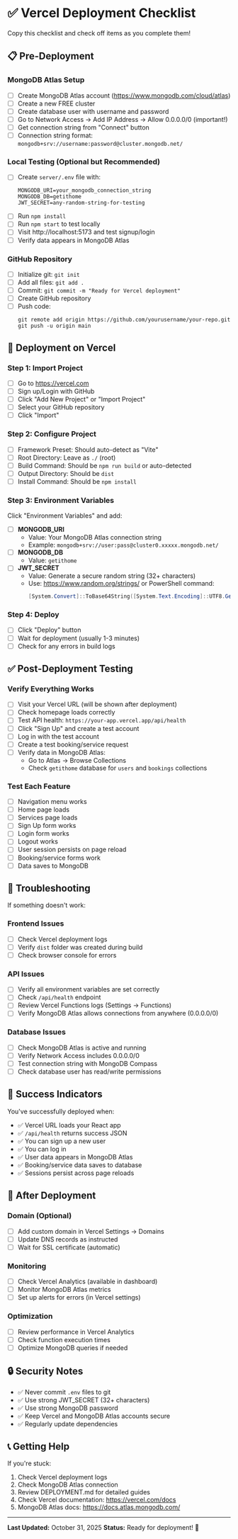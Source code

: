# ✅ Vercel Deployment Checklist

Copy this checklist and check off items as you complete them!

## 📋 Pre-Deployment

### MongoDB Atlas Setup

- [ ] Create MongoDB Atlas account (https://www.mongodb.com/cloud/atlas)
- [ ] Create a new FREE cluster
- [ ] Create database user with username and password
- [ ] Go to Network Access → Add IP Address → Allow 0.0.0.0/0 (important!)
- [ ] Get connection string from "Connect" button
- [ ] Connection string format: `mongodb+srv://username:password@cluster.mongodb.net/`

### Local Testing (Optional but Recommended)

- [ ] Create `server/.env` file with:
  ```
  MONGODB_URI=your_mongodb_connection_string
  MONGODB_DB=getithome
  JWT_SECRET=any-random-string-for-testing
  ```
- [ ] Run `npm install`
- [ ] Run `npm start` to test locally
- [ ] Visit http://localhost:5173 and test signup/login
- [ ] Verify data appears in MongoDB Atlas

### GitHub Repository

- [ ] Initialize git: `git init`
- [ ] Add all files: `git add .`
- [ ] Commit: `git commit -m "Ready for Vercel deployment"`
- [ ] Create GitHub repository
- [ ] Push code:
  ```
  git remote add origin https://github.com/yourusername/your-repo.git
  git push -u origin main
  ```

## 🚀 Deployment on Vercel

### Step 1: Import Project

- [ ] Go to https://vercel.com
- [ ] Sign up/Login with GitHub
- [ ] Click "Add New Project" or "Import Project"
- [ ] Select your GitHub repository
- [ ] Click "Import"

### Step 2: Configure Project

- [ ] Framework Preset: Should auto-detect as "Vite"
- [ ] Root Directory: Leave as `./` (root)
- [ ] Build Command: Should be `npm run build` or auto-detected
- [ ] Output Directory: Should be `dist`
- [ ] Install Command: Should be `npm install`

### Step 3: Environment Variables

Click "Environment Variables" and add:

- [ ] **MONGODB_URI**
  - Value: Your MongoDB Atlas connection string
  - Example: `mongodb+srv://user:pass@cluster0.xxxxx.mongodb.net/`
- [ ] **MONGODB_DB**
  - Value: `getithome`
- [ ] **JWT_SECRET**
  - Value: Generate a secure random string (32+ characters)
  - Use: https://www.random.org/strings/ or PowerShell command:
    ```powershell
    [System.Convert]::ToBase64String([System.Text.Encoding]::UTF8.GetBytes((New-Guid).ToString() + (New-Guid).ToString()))
    ```

### Step 4: Deploy

- [ ] Click "Deploy" button
- [ ] Wait for deployment (usually 1-3 minutes)
- [ ] Check for any errors in build logs

## ✅ Post-Deployment Testing

### Verify Everything Works

- [ ] Visit your Vercel URL (will be shown after deployment)
- [ ] Check homepage loads correctly
- [ ] Test API health: `https://your-app.vercel.app/api/health`
- [ ] Click "Sign Up" and create a test account
- [ ] Log in with the test account
- [ ] Create a test booking/service request
- [ ] Verify data in MongoDB Atlas:
  - Go to Atlas → Browse Collections
  - Check `getithome` database for `users` and `bookings` collections

### Test Each Feature

- [ ] Navigation menu works
- [ ] Home page loads
- [ ] Services page loads
- [ ] Sign Up form works
- [ ] Login form works
- [ ] Logout works
- [ ] User session persists on page reload
- [ ] Booking/service forms work
- [ ] Data saves to MongoDB

## 🐛 Troubleshooting

If something doesn't work:

### Frontend Issues

- [ ] Check Vercel deployment logs
- [ ] Verify `dist` folder was created during build
- [ ] Check browser console for errors

### API Issues

- [ ] Verify all environment variables are set correctly
- [ ] Check `/api/health` endpoint
- [ ] Review Vercel Functions logs (Settings → Functions)
- [ ] Verify MongoDB Atlas allows connections from anywhere (0.0.0.0/0)

### Database Issues

- [ ] Check MongoDB Atlas is active and running
- [ ] Verify Network Access includes 0.0.0.0/0
- [ ] Test connection string with MongoDB Compass
- [ ] Check database user has read/write permissions

## 🎉 Success Indicators

You've successfully deployed when:

- ✅ Vercel URL loads your React app
- ✅ `/api/health` returns success JSON
- ✅ You can sign up a new user
- ✅ You can log in
- ✅ User data appears in MongoDB Atlas
- ✅ Booking/service data saves to database
- ✅ Sessions persist across page reloads

## 📝 After Deployment

### Domain (Optional)

- [ ] Add custom domain in Vercel Settings → Domains
- [ ] Update DNS records as instructed
- [ ] Wait for SSL certificate (automatic)

### Monitoring

- [ ] Check Vercel Analytics (available in dashboard)
- [ ] Monitor MongoDB Atlas metrics
- [ ] Set up alerts for errors (in Vercel settings)

### Optimization

- [ ] Review performance in Vercel Analytics
- [ ] Check function execution times
- [ ] Optimize MongoDB queries if needed

## 🔒 Security Notes

- ✅ Never commit `.env` files to git
- ✅ Use strong JWT_SECRET (32+ characters)
- ✅ Use strong MongoDB password
- ✅ Keep Vercel and MongoDB Atlas accounts secure
- ✅ Regularly update dependencies

## 📞 Getting Help

If you're stuck:

1. Check Vercel deployment logs
2. Check MongoDB Atlas connection
3. Review DEPLOYMENT.md for detailed guides
4. Check Vercel documentation: https://vercel.com/docs
5. MongoDB Atlas docs: https://docs.atlas.mongodb.com/

---

**Last Updated:** October 31, 2025
**Status:** Ready for deployment! 🚀

